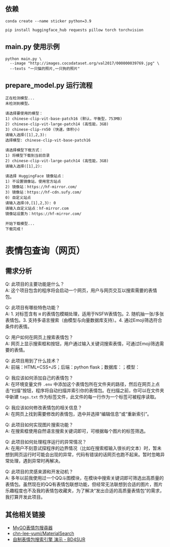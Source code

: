 ## 依赖
```
conda create --name sticker python=3.9
```

```
pip install huggingface_hub requests pillow torch torchvision
```


## main.py 使用示例
```
python main.py \       
  --image "http://images.cocodataset.org/val2017/000000039769.jpg" \
  --texts "一只猫的照片,一只狗的照片"
```


## prepare_model.py 运行流程
```
正在检测模型...
未检测到模型。

请选择要使用的模型：
1) chinese-clip-vit-base-patch16 (默认，平衡型，753MB)
2) chinese-clip-vit-large-patch14 (高性能，3GB)
3) chinese-clip-rn50 (快速，体积小)
请输入选择([1],2,3): 
选择模型: chinese-clip-vit-base-patch16

请选择模型下载方式：
1) 将模型下载到当前目录
2) chinese-clip-vit-large-patch14 (高性能，3GB)
请输入选择([1],2): 

请选择 HuggingFace 镜像站点：
1) 不设置镜像站，使用官方站点
2) 镜像站：https://hf-mirror.com/
3) 镜像站：https://hf-cdn.sufy.com/
0) 自定义站点
请输入选择(0,[1],2,3): 0
请输入自定义站点：hf-mirror.com
镜像站设置为：https://hf-mirror.com/

开始下载模型...
下载完成！
```


# 表情包查询（网页）

## 需求分析

Q: 此项目的主要功能是什么？  
A: 这个项目包含的程序将会启动一个网页，用户与网页交互以搜索需要的表情包。

Q: 此项目有哪些特色功能？  
A: 1. 对标签含有 `H` 的表情包模糊处理，适用于NSFW表情包。2. 随机抽一张/多张表情包。3. 支持多语言搜索（由模型与向量数据库支持）。4. 通过Emoji筛选符合条件的表情。

Q: 用户如何在网页上搜索表情包？  
A: 网页上显示搜索框和按钮，用户通过输入关键词搜索表情，可通过Emoji筛选需要的表情。

Q: 此项目用到了什么技术？  
A: 前端：HTML+CSS+JS；后端：python flask；数据库：；模型：

Q: 我应该如何添加自己的表情包？  
A: 在环境变量文件 `.env` 中添加这个表情包所在文件夹的路径，然后在网页上点击“扫描”按钮，程序将自动扫描并索引你的表情包。在扫描之前，你可以在文件夹中新建 `tags.txt` 作为标签文件，此文件的每一行作为一个标签可被程序读取。

Q: 我应该如何修改表情包的相关信息？  
A: 在网页上找到需要修改的表情包，选中并选择“编辑信息”或“重新索引”。

Q: 此项目如何实现图片搜索功能？  
A: 在搜索框使用自然语言搜索关键词即可，可根据每个图片的标签筛选。

Q: 此项目如何处理程序运行的异常情况？  
A: 在用户不刻意试探程序的边界情况（比如在搜索框输入很长的文本）时，暂未想到网页运行时可能会出现的异常，代码有错误的话网页也跑不起来。暂时忽略异常处理，遇到异常时再解决。

Q: 此项目的灵感来源和开发动机？  
A: 多年以前我使用过一个QQ斗图模块，在模块中搜索关键词即可筛选出高质量的表情包。虽然现在的QQ有表情包联想功能，但经常无法联想到合适的图片，图片乐趣程度也不及我的表情包收藏夹，为了解决“发出合适的高质量表情包”的需求，我打算开发此项目。

## 其他相关链接

- [MyGO表情包搜尋器](https://mygo.miyago9267.com/)
- [chn-lee-yumi/MaterialSearch](https://github.com/chn-lee-yumi/MaterialSearch)
- [自制表情包搜索引擎 演示 - BD4SUR](https://www.bilibili.com/video/BV1vJ4m1e7MN)